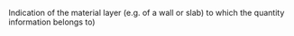 ﻿Indication of the material layer (e.g. of a wall or slab) to which the quantity information belongs to)
